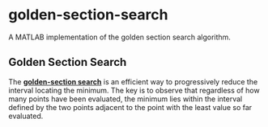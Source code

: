 # golden-section-search
A MATLAB implementation of the golden section search algorithm.
## Golden Section Search 
The [**golden-section search**](https://en.wikipedia.org/wiki/Golden-section_search) is an efficient way to progressively reduce the interval locating the minimum. The key is to observe that regardless of how many points have been evaluated, the minimum lies within the interval defined by the two points adjacent to the point with the least value so far evaluated.
